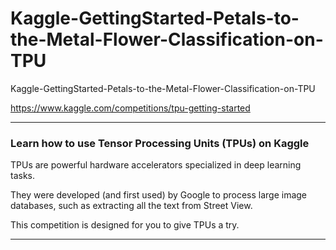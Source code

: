 # Kaggle-GettingStarted-Petals-to-the-Metal-Flower-Classification-on-TPU
Kaggle-GettingStarted-Petals-to-the-Metal-Flower-Classification-on-TPU

https://www.kaggle.com/competitions/tpu-getting-started

-----

### Learn how to use Tensor Processing Units (TPUs) on Kaggle
TPUs are powerful hardware accelerators specialized in deep learning tasks. 

They were developed (and first used) by Google to process large image databases, such as extracting all the text from Street View. 

This competition is designed for you to give TPUs a try.

-----
